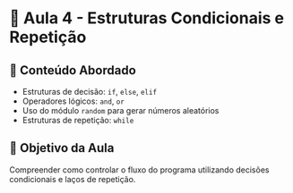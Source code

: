 # 📘 Aula 4 - Estruturas Condicionais e Repetição
## 📌 Conteúdo Abordado
- Estruturas de decisão: `if`, `else`, `elif`
- Operadores lógicos: `and`, `or`
- Uso do módulo `random` para gerar números aleatórios
- Estruturas de repetição: `while`

## 🧠 Objetivo da Aula
Compreender como controlar o fluxo do programa utilizando decisões condicionais e laços de repetição.
